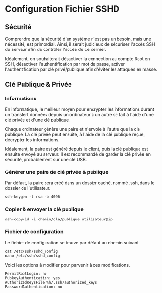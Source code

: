 # Configuration Fichier SSHD

## Sécurité

Comprendre que la sécurité d'un système n'est pas un besoin, mais une nécessité, est primordial.  Ainsi, il serait judicieux de sécuriser l'accès SSH du serveur afin de contrôler l'accès de ce dernier.

Idéalement, on souhaiterait désactiver la connection au compte Root en SSH, désactiver l'authentification par mot de passe, activer l'authentification par clé privé/publique afin d'éviter les attaques en masse.

## Clé Publique & Privée

### Informations

En informatique, le meilleur moyen pour encrypter les informations durant un transfert données depuis un ordinateur à un autre se fait à l'aide d'une clé privée et d'une clé publique.

 Chaque ordinateur génère une paire et n'envoie à l'autre que la clé publique. La clé privée peut ensuite, à l'aide de la clé publique reçue, décrypter les informations.

Idéalement, la paire est généré depuis le client, puis la clé publique est ensuite envoyé au serveur. Il est recommandé de garder la clé privée en sécurité, probablement sur une clé USB.

### Générer une paire de clé privée & publique

Par défaut, la paire sera créé dans un dossier caché, nommé .ssh, dans le dossier de l'utilisateur.

```text
ssh-keygen -t rsa -b 4096
```

### Copier & envoyer la clé publique

```text
ssh-copy-id -i chemin/cle/publique utilisateur@ip
```

### Fichier de configuration

Le fichier de configuration se trouve par défaut au chemin suivant.

```text
cat /etc/ssh/sshd_config
nano /etc/ssh/sshd_config
```

Voici les options à modifier pour parvenir à ces modifications.

```text
PermitRootLogin: no
PubkeyAuthentication: yes 
AuthorizedKeysFile %h/.ssh/authorized_keys
PasswordAuthentication: no
```

